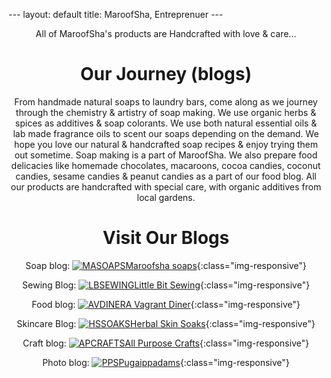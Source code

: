 --- layout: default title: MaroofSha, Entreprenuer ---

<div class="blurb">

<center>

All of MaroofSha's products are Handcrafted with love &amp; care...

# Our Journey (blogs)

From handmade natural soaps to laundry bars, come along as we journey through the chemistry &amp;
  artistry of soap making. We use organic herbs &amp; spices as additives &amp; soap colorants. 
  We use both natural essential oils &amp; lab made fragrance oils to scent our soaps depending on the demand. 
  We hope you love our natural &amp; handcrafted soap recipes &amp; enjoy trying them out sometime. 
  Soap making is a part of MaroofSha. We also prepare food delicacies like homemade chocolates, macaroons, cocoa candies, 
  coconut candies, sesame candies &amp; peanut candies as a part of our food blog. 
  All our products are handcrafted with special care, with organic additives from local gardens.

# Visit Our Blogs

Soap blog: [![MASOAPS](http://i65.tinypic.com/30nc6si.jpg)Maroofsha soaps](http://www.maroofshasoaps.com/){:class="img-responsive"}

Sewing Blog: [![LBSEWING](http://i65.tinypic.com/30nc6si.jpg)Little Bit Sewing](http://www.littlebitsewing.com/){:class="img-responsive"}

Food blog: [![AVDINER](http://i65.tinypic.com/30nc6si.jpg)A Vagrant Diner](http://www.avagrantdiner.com/){:class="img-responsive"}

Skincare Blog: [![HSSOAKS](http://i65.tinypic.com/30nc6si.jpg)Herbal Skin Soaks](http://www.herbalskinsoaks.blogspot.com/){:class="img-responsive"}

Craft blog: [![APCRAFTS](http://i65.tinypic.com/30nc6si.jpg)All Purpose Crafts](http://www.allpurposecrafts.blogspot.com/){:class="img-responsive"}

Photo blog: [![PPS](http://i65.tinypic.com/30nc6si.jpg)Pugaippadams](http://www.Pugaippadams.blogspot.com/){:class="img-responsive"}

</center>

</div>




